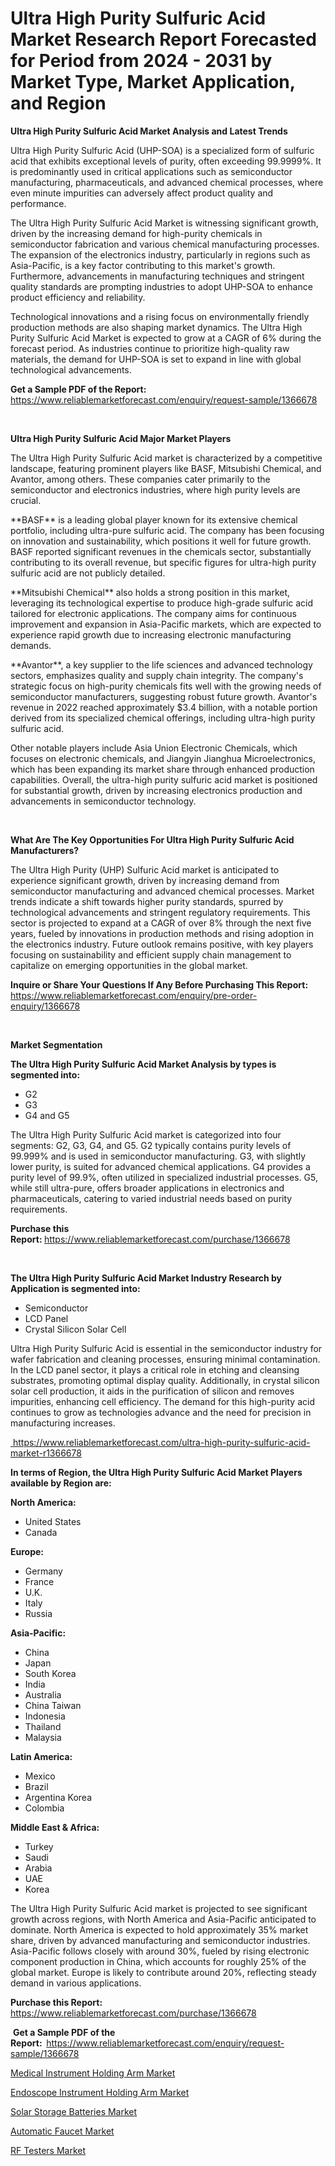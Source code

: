<p><h1>Ultra High Purity Sulfuric Acid Market Research Report Forecasted for Period from 2024 -  2031 by Market Type, Market Application, and Region</h1></p><p><strong>Ultra High Purity Sulfuric Acid Market Analysis and Latest Trends</strong></p>
<p><p>Ultra High Purity Sulfuric Acid (UHP-SOA) is a specialized form of sulfuric acid that exhibits exceptional levels of purity, often exceeding 99.9999%. It is predominantly used in critical applications such as semiconductor manufacturing, pharmaceuticals, and advanced chemical processes, where even minute impurities can adversely affect product quality and performance. </p><p>The Ultra High Purity Sulfuric Acid Market is witnessing significant growth, driven by the increasing demand for high-purity chemicals in semiconductor fabrication and various chemical manufacturing processes. The expansion of the electronics industry, particularly in regions such as Asia-Pacific, is a key factor contributing to this market's growth. Furthermore, advancements in manufacturing techniques and stringent quality standards are prompting industries to adopt UHP-SOA to enhance product efficiency and reliability.</p><p>Technological innovations and a rising focus on environmentally friendly production methods are also shaping market dynamics. The Ultra High Purity Sulfuric Acid Market is expected to grow at a CAGR of 6% during the forecast period. As industries continue to prioritize high-quality raw materials, the demand for UHP-SOA is set to expand in line with global technological advancements.</p></p>
<p><strong>Get a Sample PDF of the Report:&nbsp;</strong> <a href="https://www.reliablemarketforecast.com/enquiry/request-sample/1366678?utm_campaign=1283&utm_medium=2&utm_source=Github&utm_content=ia&utm_term=02102024&utm_id=ultra-high-purity-sulfuric-acid">https://www.reliablemarketforecast.com/enquiry/request-sample/1366678</a></p>
<p>&nbsp;</p>
<p><strong>Ultra High Purity Sulfuric Acid Major Market Players</strong></p>
<p><p>The Ultra High Purity Sulfuric Acid market is characterized by a competitive landscape, featuring prominent players like BASF, Mitsubishi Chemical, and Avantor, among others. These companies cater primarily to the semiconductor and electronics industries, where high purity levels are crucial.</p><p>**BASF** is a leading global player known for its extensive chemical portfolio, including ultra-pure sulfuric acid. The company has been focusing on innovation and sustainability, which positions it well for future growth. BASF reported significant revenues in the chemicals sector, substantially contributing to its overall revenue, but specific figures for ultra-high purity sulfuric acid are not publicly detailed.</p><p>**Mitsubishi Chemical** also holds a strong position in this market, leveraging its technological expertise to produce high-grade sulfuric acid tailored for electronic applications. The company aims for continuous improvement and expansion in Asia-Pacific markets, which are expected to experience rapid growth due to increasing electronic manufacturing demands.</p><p>**Avantor**, a key supplier to the life sciences and advanced technology sectors, emphasizes quality and supply chain integrity. The company's strategic focus on high-purity chemicals fits well with the growing needs of semiconductor manufacturers, suggesting robust future growth. Avantor's revenue in 2022 reached approximately $3.4 billion, with a notable portion derived from its specialized chemical offerings, including ultra-high purity sulfuric acid.</p><p>Other notable players include Asia Union Electronic Chemicals, which focuses on electronic chemicals, and Jiangyin Jianghua Microelectronics, which has been expanding its market share through enhanced production capabilities. Overall, the ultra-high purity sulfuric acid market is positioned for substantial growth, driven by increasing electronics production and advancements in semiconductor technology.</p></p>
<p>&nbsp;</p>
<p><strong>What Are The Key Opportunities For Ultra High Purity Sulfuric Acid Manufacturers?</strong></p>
<p><p>The Ultra High Purity (UHP) Sulfuric Acid market is anticipated to experience significant growth, driven by increasing demand from semiconductor manufacturing and advanced chemical processes. Market trends indicate a shift towards higher purity standards, spurred by technological advancements and stringent regulatory requirements. This sector is projected to expand at a CAGR of over 8% through the next five years, fueled by innovations in production methods and rising adoption in the electronics industry. Future outlook remains positive, with key players focusing on sustainability and efficient supply chain management to capitalize on emerging opportunities in the global market.</p></p>
<p><strong>Inquire or Share Your Questions If Any Before Purchasing This Report:</strong> <a href="https://www.reliablemarketforecast.com/enquiry/pre-order-enquiry/1366678?utm_campaign=1283&utm_medium=2&utm_source=Github&utm_content=ia&utm_term=02102024&utm_id=ultra-high-purity-sulfuric-acid">https://www.reliablemarketforecast.com/enquiry/pre-order-enquiry/1366678</a></p>
<p>&nbsp;</p>
<p><strong>Market Segmentation</strong></p>
<p><strong>The Ultra High Purity Sulfuric Acid Market Analysis by types is segmented into:</strong></p>
<p><ul><li>G2</li><li>G3</li><li>G4 and G5</li></ul></p>
<p><p>The Ultra High Purity Sulfuric Acid market is categorized into four segments: G2, G3, G4, and G5. G2 typically contains purity levels of 99.999% and is used in semiconductor manufacturing. G3, with slightly lower purity, is suited for advanced chemical applications. G4 provides a purity level of 99.9%, often utilized in specialized industrial processes. G5, while still ultra-pure, offers broader applications in electronics and pharmaceuticals, catering to varied industrial needs based on purity requirements.</p></p>
<p><strong>Purchase this Report:&nbsp;</strong><a href="https://www.reliablemarketforecast.com/purchase/1366678?utm_campaign=1283&utm_medium=2&utm_source=Github&utm_content=ia&utm_term=02102024&utm_id=ultra-high-purity-sulfuric-acid">https://www.reliablemarketforecast.com/purchase/1366678</a></p>
<p>&nbsp;</p>
<p><strong>The Ultra High Purity Sulfuric Acid Market Industry Research by Application is segmented into:</strong></p>
<p><ul><li>Semiconductor</li><li>LCD Panel</li><li>Crystal Silicon Solar Cell</li></ul></p>
<p><p>Ultra High Purity Sulfuric Acid is essential in the semiconductor industry for wafer fabrication and cleaning processes, ensuring minimal contamination. In the LCD panel sector, it plays a critical role in etching and cleansing substrates, promoting optimal display quality. Additionally, in crystal silicon solar cell production, it aids in the purification of silicon and removes impurities, enhancing cell efficiency. The demand for this high-purity acid continues to grow as technologies advance and the need for precision in manufacturing increases.</p></p>
<p><a href="https://www.reliablemarketforecast.com/ultra-high-purity-sulfuric-acid-market-r1366678?utm_campaign=1283&utm_medium=2&utm_source=Github&utm_content=ia&utm_term=02102024&utm_id=ultra-high-purity-sulfuric-acid">&nbsp;https://www.reliablemarketforecast.com/ultra-high-purity-sulfuric-acid-market-r1366678</a></p>
<p><strong>In terms of Region, the Ultra High Purity Sulfuric Acid Market Players available by Region are:</strong></p>
<p>
    <p> <strong> North America: </strong>
        <ul>
            <li>United States</li>
            <li>Canada</li>
        </ul>
        </p> 
    <p> <strong> Europe: </strong>
        <ul>
            <li>Germany</li>
            <li>France</li>
            <li>U.K.</li>
            <li>Italy</li>
            <li>Russia</li>
        </ul>
        </p> 
    <p> <strong> Asia-Pacific: </strong>
        <ul>
            <li>China</li>
            <li>Japan</li>
            <li>South Korea</li>
            <li>India</li>
            <li>Australia</li>
            <li>China Taiwan</li>
            <li>Indonesia</li>
            <li>Thailand</li>
            <li>Malaysia</li>
        </ul>
        </p> 
    <p> <strong> Latin America: </strong>
        <ul>
            <li>Mexico</li>
            <li>Brazil</li>
            <li>Argentina Korea</li>
            <li>Colombia</li>
        </ul>
        </p> 
    <p> <strong> Middle East & Africa: </strong>
        <ul>
            <li>Turkey</li>
            <li>Saudi</li>
            <li>Arabia</li>
            <li>UAE</li>
            <li>Korea</li>
        </ul>
    </p>
    </p>
<p><p>The Ultra High Purity Sulfuric Acid market is projected to see significant growth across regions, with North America and Asia-Pacific anticipated to dominate. North America is expected to hold approximately 35% market share, driven by advanced manufacturing and semiconductor industries. Asia-Pacific follows closely with around 30%, fueled by rising electronic component production in China, which accounts for roughly 25% of the global market. Europe is likely to contribute around 20%, reflecting steady demand in various applications.</p></p>
<p><strong>Purchase this Report: </strong><a href="https://www.reliablemarketforecast.com/purchase/1366678?utm_campaign=1283&utm_medium=2&utm_source=Github&utm_content=ia&utm_term=02102024&utm_id=ultra-high-purity-sulfuric-acid">https://www.reliablemarketforecast.com/purchase/1366678</a></p>
<p>&nbsp;<strong>Get a Sample PDF of the Report:&nbsp;&nbsp;</strong><a href="https://www.reliablemarketforecast.com/enquiry/request-sample/1366678?utm_campaign=1283&utm_medium=2&utm_source=Github&utm_content=ia&utm_term=02102024&utm_id=ultra-high-purity-sulfuric-acid">https://www.reliablemarketforecast.com/enquiry/request-sample/1366678</a></p>
<p><strong></strong></p>
<p><p><a href="https://issuu.com/reportprime-2/docs/medical-instrument-holding-arm-mark_4547d531ca8024?utm_campaign=1283&utm_medium=2&utm_source=Github&utm_content=ia&utm_term=02102024&utm_id=ultra-high-purity-sulfuric-acid">Medical Instrument Holding Arm Market</a></p><p><a href="https://issuu.com/reportprime-2/docs/endoscope-instrument-holding-arm-ma_0532e8468b4ac3?utm_campaign=1283&utm_medium=2&utm_source=Github&utm_content=ia&utm_term=02102024&utm_id=ultra-high-purity-sulfuric-acid">Endoscope Instrument Holding Arm Market</a></p><p><a href="https://www.linkedin.com/pulse/solar-storage-batteries-market-growth-outlook-from-2024-2031-lqqjf?utm_campaign=1283&utm_medium=2&utm_source=Github&utm_content=ia&utm_term=02102024&utm_id=ultra-high-purity-sulfuric-acid">Solar Storage Batteries Market</a></p><p><a href="https://www.linkedin.com/pulse/automatic-faucet-market-report-product-type-deck-mounted-faucetwall-nsxzf?utm_campaign=1283&utm_medium=2&utm_source=Github&utm_content=ia&utm_term=02102024&utm_id=ultra-high-purity-sulfuric-acid">Automatic Faucet Market</a></p><p><a href="https://www.linkedin.com/pulse/global-perspectives-rf-testers-market-trends-challenges-jom2e?trackingId=BkijsBQvTbSLsKPt9M758g%3D%3D&utm_campaign=1283&utm_medium=2&utm_source=Github&utm_content=ia&utm_term=02102024&utm_id=ultra-high-purity-sulfuric-acid">RF Testers Market</a></p></p>
